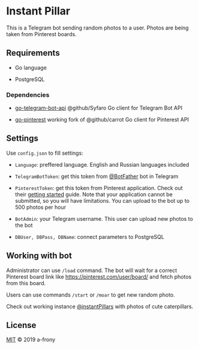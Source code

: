 
# Instant Pillar

This is a Telegram bot sending random photos to a user. Photos are being taken from Pinterest boards.

## Requirements

- Go language

- PostgreSQL

### Dependencies

-  [go-telegram-bot-api](https://github.com/go-telegram-bot-api) @github/Syfaro Go client for Telegram Bot API

-  [go-pinterest](https://github.com/a-frony/go-pinterest) working fork of @github/carrot Go client for Pinterest API

## Settings

Use `config.json` to fill settings:

-  `Language`: preffered language. English and Russian languages included

-  `TelegramBotToken`: get this token from [@BotFather](https://t.me/BotFather_bot) bot in Telegram

-  `PinterestToken`: get this token from Pinterest application. Check out their [getting started](https://developers.pinterest.com/docs/api/overview/) guide. Note that your application cannot be submitted, so you will have limitations. You can upload to the bot up to 500 photos per hour 

-  `BotAdmin`: your Telegram username. This user can upload new photos to the bot

-  `DBUser, DBPass, DBName`: connect parameters to PostgreSQL

## Working with bot

Administrator can use `/load` command. The bot will wait for a correct Pinterest board link like https://pinterest.com/user/board/ and fetch photos from this board.

Users can use commands `/start` or `/moar` to get new random photo.

Check out working instance [@instantPillars](https://t.me/instantPillars_bot) with photos of cute caterpillars.

  

## License

  

[MIT](LICENSE.md) © 2019 a-frony

